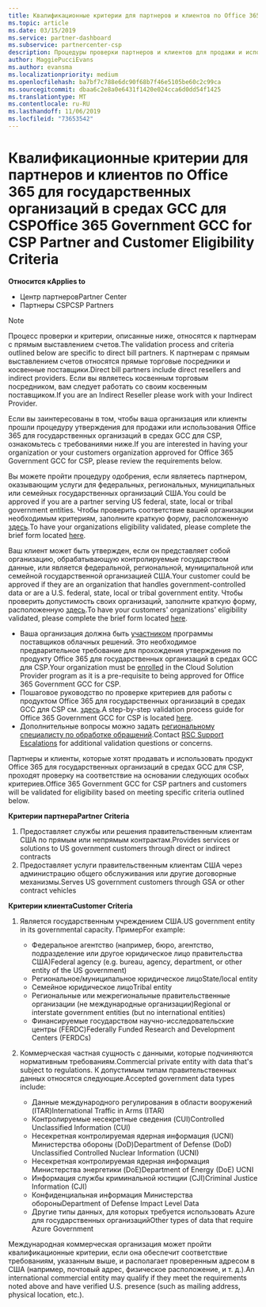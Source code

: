 ```yaml
---
title: Квалификационные критерии для партнеров и клиентов по Office 365 для государственных организаций в средах GCC | Центр партнеров
ms.topic: article
ms.date: 03/15/2019
ms.service: partner-dashboard
ms.subservice: partnercenter-csp
description: Процедуры проверки партнеров и клиентов для продажи и использования Office 365 для государственных организаций в средах GCC для CSP.
author: MaggiePucciEvans
ms.author: evansma
ms.localizationpriority: medium
ms.openlocfilehash: ba7bf7c788e6dc90f68b7f46e5105be60c2c99ca
ms.sourcegitcommit: dbaa6c2e8a0e6431f1420e024cca6d0dd54f1425
ms.translationtype: MT
ms.contentlocale: ru-RU
ms.lasthandoff: 11/06/2019
ms.locfileid: "73653542"
---
```

# <a name="office-365-government-gcc-for-csp-partner-and-customer-eligibility-criteria"></a><span data-ttu-id="b6f71-103">Квалификационные критерии для партнеров и клиентов по Office 365 для государственных организаций в средах GCC для CSP</span><span class="sxs-lookup"><span data-stu-id="b6f71-103">Office 365 Government GCC for CSP Partner and Customer Eligibility Criteria</span></span>

<span data-ttu-id="b6f71-104">**Относится к**</span><span class="sxs-lookup"><span data-stu-id="b6f71-104">**Applies to**</span></span>

-  <span data-ttu-id="b6f71-105">Центр партнеров</span><span class="sxs-lookup"><span data-stu-id="b6f71-105">Partner Center</span></span>
-  <span data-ttu-id="b6f71-106">Партнеры CSP</span><span class="sxs-lookup"><span data-stu-id="b6f71-106">CSP Partners</span></span>

>[!NOTE]
><span data-ttu-id="b6f71-107">Процесс проверки и критерии, описанные ниже, относятся к партнерам с прямым выставлением счетов.</span><span class="sxs-lookup"><span data-stu-id="b6f71-107">The validation process and criteria outlined below are specific to direct bill partners.</span></span> <span data-ttu-id="b6f71-108">К партнерам с прямым выставлением счетов относятся прямые торговые посредники и косвенные поставщики.</span><span class="sxs-lookup"><span data-stu-id="b6f71-108">Direct bill partners include direct resellers and indirect providers.</span></span>  <span data-ttu-id="b6f71-109">Если вы являетесь косвенным торговым посредником, вам следует работать со своим косвенным поставщиком.</span><span class="sxs-lookup"><span data-stu-id="b6f71-109">If you are an Indirect Reseller please work with your Indirect Provider.</span></span> 

<span data-ttu-id="b6f71-110">Если вы заинтересованы в том, чтобы ваша организация или клиенты прошли процедуру утверждения для продажи или использования Office 365 для государственных организаций в средах GCC для CSP, ознакомьтесь с требованиями ниже.</span><span class="sxs-lookup"><span data-stu-id="b6f71-110">If you are interested in having your organization or your customers organization approved for Office 365 Government GCC for CSP, please review the requirements below.</span></span>

<span data-ttu-id="b6f71-111">Вы можете пройти процедуру одобрения, если являетесь партнером, оказывающим услуги для федеральных, региональных, муниципальных или семейных государственных организаций США.</span><span class="sxs-lookup"><span data-stu-id="b6f71-111">You could be approved if you are a partner serving US federal, state, local or tribal government entities.</span></span> <span data-ttu-id="b6f71-112">Чтобы проверить соответствие вашей организации необходимым критериям, заполните краткую форму, расположенную [здесь](https://products.office.com/government/eligibility-validation?ReqType=CSPPartner).</span><span class="sxs-lookup"><span data-stu-id="b6f71-112">To have your organizations eligibility validated, please complete the brief form located [here](https://products.office.com/government/eligibility-validation?ReqType=CSPPartner).</span></span>

<span data-ttu-id="b6f71-113">Ваш клиент может быть утвержден, если он представляет собой организацию, обрабатывающую контролируемые государством данные, или является федеральной, региональной, муниципальной или семейной государственной организацией США.</span><span class="sxs-lookup"><span data-stu-id="b6f71-113">Your customer could be approved if they are an organization that handles government-controlled data or are a U.S. federal, state, local or tribal government entity.</span></span> <span data-ttu-id="b6f71-114">Чтобы проверить допустимость своих организаций, заполните краткую форму, расположенную [здесь](https://products.office.com/government/eligibility-validation?ReqType=CSPCustomer).</span><span class="sxs-lookup"><span data-stu-id="b6f71-114">To have your customers' organizations' eligibility validated, please complete the brief form located [here](https://products.office.com/government/eligibility-validation?ReqType=CSPCustomer).</span></span> 

-   <span data-ttu-id="b6f71-115">Ваша организация должна быть [участником](https://partnercenter.microsoft.com/partner/cloud-solution-provider) программы поставщиков облачных решений. Это необходимое предварительное требование для прохождения утверждения по продукту Office 365 для государственных организаций в средах GCC для CSP.</span><span class="sxs-lookup"><span data-stu-id="b6f71-115">Your organization must be [enrolled](https://partnercenter.microsoft.com/partner/cloud-solution-provider) in the Cloud Solution Provider program as it is a pre-requisite to being approved for Office 365 Government GCC for CSP.</span></span>
-   <span data-ttu-id="b6f71-116">Пошаговое руководство по проверке критериев для работы с продуктом Office 365 для государственных организаций в средах GCC для CSP см. [здесь](https://go.microsoft.com/fwlink/?linkid=2007323).</span><span class="sxs-lookup"><span data-stu-id="b6f71-116">A step-by-step validation process guide for Office 365 Government GCC for CSP is located [here](https://go.microsoft.com/fwlink/?linkid=2007323).</span></span>
-   <span data-ttu-id="b6f71-117">Дополнительные вопросы можно задать [региональному специалисту по обработке обращений](mailto:usgcce@microsoft.com).</span><span class="sxs-lookup"><span data-stu-id="b6f71-117">Contact [RSC Support Escalations](mailto:usgcce@microsoft.com) for additional validation questions or concerns.</span></span>

<span data-ttu-id="b6f71-118">Партнеры и клиенты, которые хотят продавать и использовать продукт Office 365 для государственных организаций в средах GCC для CSP, проходят проверку на соответствие на основании следующих особых критериев.</span><span class="sxs-lookup"><span data-stu-id="b6f71-118">Office 365 Government GCC for CSP partners and customers will be validated for eligibility based on meeting specific criteria outlined below.</span></span>

<span data-ttu-id="b6f71-119">**Критерии партнера**</span><span class="sxs-lookup"><span data-stu-id="b6f71-119">**Partner Criteria**</span></span>
1.  <span data-ttu-id="b6f71-120">Предоставляет службы или решения правительственным клиентам США по прямым или непрямым контрактам.</span><span class="sxs-lookup"><span data-stu-id="b6f71-120">Provides services or solutions to US government customers through direct or indirect contracts</span></span>
2.  <span data-ttu-id="b6f71-121">Предоставляет услуги правительственным клиентам США через администрацию общего обслуживания или другие договорные механизмы.</span><span class="sxs-lookup"><span data-stu-id="b6f71-121">Serves US government customers through GSA or other contract vehicles</span></span>

<span data-ttu-id="b6f71-122">**Критерии клиента**</span><span class="sxs-lookup"><span data-stu-id="b6f71-122">**Customer Criteria**</span></span>
1.  <span data-ttu-id="b6f71-123">Является государственным учреждением США.</span><span class="sxs-lookup"><span data-stu-id="b6f71-123">US government entity in its governmental capacity.</span></span> <span data-ttu-id="b6f71-124">Пример</span><span class="sxs-lookup"><span data-stu-id="b6f71-124">For example:</span></span>
 
    -  <span data-ttu-id="b6f71-125">Федеральное агентство (например, бюро, агентство, подразделение или другое юридическое лицо правительства США)</span><span class="sxs-lookup"><span data-stu-id="b6f71-125">Federal agency (e.g. bureau, agency, department, or other entity of the US government)</span></span>
    -   <span data-ttu-id="b6f71-126">Региональное/муниципальное юридическое лицо</span><span class="sxs-lookup"><span data-stu-id="b6f71-126">State/local entity</span></span> 
    -   <span data-ttu-id="b6f71-127">Семейное юридическое лицо</span><span class="sxs-lookup"><span data-stu-id="b6f71-127">Tribal entity</span></span>
    -   <span data-ttu-id="b6f71-128">Региональные или межрегиональные правительственные организации (не международные организации)</span><span class="sxs-lookup"><span data-stu-id="b6f71-128">Regional or interstate government entities (but no international entities)</span></span>
    -   <span data-ttu-id="b6f71-129">Финансируемые государством научно-исследовательские центры (FERDC)</span><span class="sxs-lookup"><span data-stu-id="b6f71-129">Federally Funded Research and Development Centers (FERDCs)</span></span>

2.  <span data-ttu-id="b6f71-130">Коммерческая частная сущность с данными, которые подчиняются нормативным требованиям.</span><span class="sxs-lookup"><span data-stu-id="b6f71-130">Commercial private entity with data that's subject to regulations.</span></span> <span data-ttu-id="b6f71-131">К допустимым типам правительственных данных относятся следующие.</span><span class="sxs-lookup"><span data-stu-id="b6f71-131">Accepted government data types include:</span></span> 
    -   <span data-ttu-id="b6f71-132">Данные международного регулирования в области вооружений (ITAR)</span><span class="sxs-lookup"><span data-stu-id="b6f71-132">International Traffic in Arms (ITAR)</span></span>
    -   <span data-ttu-id="b6f71-133">Контролируемые несекретные сведения (CUI)</span><span class="sxs-lookup"><span data-stu-id="b6f71-133">Controlled Unclassified Information (CUI)</span></span>
    -   <span data-ttu-id="b6f71-134">Несекретная контролируемая ядерная информация (UCNI) Министерства обороны (DoD)</span><span class="sxs-lookup"><span data-stu-id="b6f71-134">Department of Defense (DoD) Unclassified Controlled Nuclear Information (UCNI)</span></span>
    -   <span data-ttu-id="b6f71-135">Несекретная контролируемая ядерная информация Министерства энергетики (DoE)</span><span class="sxs-lookup"><span data-stu-id="b6f71-135">Department of Energy (DoE) UCNI</span></span>
    -   <span data-ttu-id="b6f71-136">Информация службы криминальной юстиции (CJI)</span><span class="sxs-lookup"><span data-stu-id="b6f71-136">Criminal Justice Information (CJI)</span></span>
    -   <span data-ttu-id="b6f71-137">Конфиденциальная информация Министерства обороны</span><span class="sxs-lookup"><span data-stu-id="b6f71-137">Department of Defense Impact Level Data</span></span>
    -   <span data-ttu-id="b6f71-138">Другие типы данных, для которых требуется использовать Azure для государственных организаций</span><span class="sxs-lookup"><span data-stu-id="b6f71-138">Other types of data that require Azure Government</span></span>

<span data-ttu-id="b6f71-139">Международная коммерческая организация может пройти квалификационные критерии, если она обеспечит соответствие требованиям, указанным выше, и располагает проверенным адресом в США (например, почтовый адрес, физическое расположение, и т. д.).</span><span class="sxs-lookup"><span data-stu-id="b6f71-139">An international commercial entity may qualify if they meet the requirements noted above and have verified U.S. presence (such as mailing address, physical location, etc.).</span></span>

